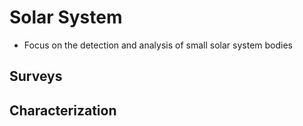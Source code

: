 # Solar System

* Focus on the detection and analysis of small solar system bodies

## Surveys

## Characterization
